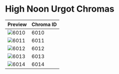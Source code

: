 # High Noon Urgot Chromas

| Preview | Chroma ID |
|---------|-----------|
| ![6010](https://raw.communitydragon.org/latest/plugins/rcp-be-lol-game-data/global/default/v1/champion-chroma-images/6/6010.png) | 6010 |
| ![6011](https://raw.communitydragon.org/latest/plugins/rcp-be-lol-game-data/global/default/v1/champion-chroma-images/6/6011.png) | 6011 |
| ![6012](https://raw.communitydragon.org/latest/plugins/rcp-be-lol-game-data/global/default/v1/champion-chroma-images/6/6012.png) | 6012 |
| ![6013](https://raw.communitydragon.org/latest/plugins/rcp-be-lol-game-data/global/default/v1/champion-chroma-images/6/6013.png) | 6013 |
| ![6014](https://raw.communitydragon.org/latest/plugins/rcp-be-lol-game-data/global/default/v1/champion-chroma-images/6/6014.png) | 6014 |